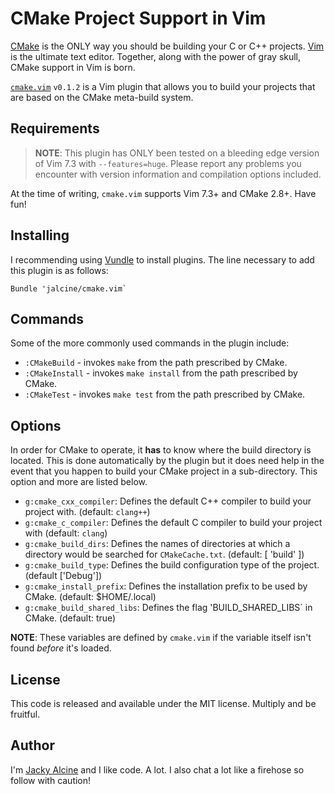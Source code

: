 # CMake Project Support in Vim
[CMake](http://www.cmake.org) is the ONLY way you should be building your C or 
C++ projects. [Vim](http://www.vim.org) is the ultimate text editor. Together, 
along with the power of gray skull, CMake support in Vim is born.

[`cmake.vim`](https://github.com/jalcine/cmake.vim/tree/v0.1.2) `v0.1.2` is a Vim 
plugin that allows you to build your projects that are based on the CMake 
meta-build system.

## Requirements
> **NOTE**: This plugin has ONLY been tested on a bleeding edge version of Vim 
> 7.3 with `--features=huge`. Please report any problems you encounter with 
> version information and compilation options included.

At the time of writing, `cmake.vim` supports Vim 7.3+ and CMake 2.8+. Have fun!

## Installing
I recommending using [Vundle](http://github.com/gmarik/vundle) to install 
plugins. The line necessary to add this plugin is as follows:

```viml
Bundle 'jalcine/cmake.vim`
```

## Commands
Some of the more commonly used commands in the plugin include:

  + `:CMakeBuild` - invokes `make` from the path prescribed by CMake.
  + `:CMakeInstall` - invokes `make install` from the path prescribed by CMake.
  + `:CMakeTest` - invokes `make test` from the path prescribed by CMake.

## Options
In order for CMake to operate, it **has** to know where the build directory is 
located. This is done automatically by the plugin but it does need help in the 
event that you happen to build your CMake project in a sub-directory. This 
option and more are listed below.

  + `g:cmake_cxx_compiler`: Defines the default C++ compiler to build your 
    project with. (default: `clang++`)
  + `g:cmake_c_compiler`: Defines the default C compiler to build your project 
    with (default: `clang`)
  + `g:cmake_build_dirs`: Defines the names of directories at which 
    a directory would be searched for `CMakeCache.txt`. (default: [ 'build' ])
  + `g:cmake_build_type`: Defines the build configuration type of the project. 
    (default ['Debug'])
  + `g:cmake_install_prefix`: Defines the installation prefix to be used by 
    CMake. (default: $HOME/.local)
  + `g:cmake_build_shared_libs`: Defines the flag 'BUILD_SHARED_LIBS` in 
    CMake. (default: true)

**NOTE**: These variables are defined by `cmake.vim` if the variable itself 
isn't found *before* it's loaded.

## License
This code is released and available under the MIT license. Multiply and be 
fruitful.

## Author
I'm [Jacky Alcine](https://twitter.com/jackyalcine) and I like code. A lot. 
I also chat a lot like a firehose so follow with caution!
